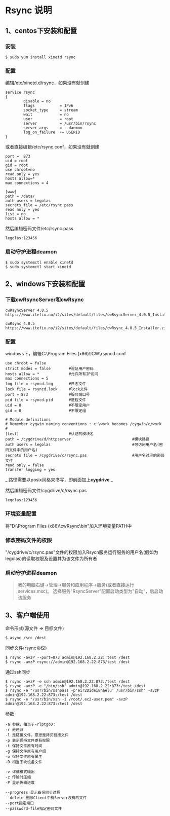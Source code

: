 # Rsync 说明

## 1、centos下安装和配置

### 安装

````
$ sudo yum install xinetd rsync
````

### 配置

编辑/etc/xinetd.d/rsync，如果没有就创建

````
service rsync
{
        disable = no
        flags           = IPv6
        socket_type     = stream
        wait            = no
        user            = root
        server          = /usr/bin/rsync
        server_args     = --daemon
        log_on_failure  += USERID
}
````

或者直接编辑/etc/rsync.conf，如果没有就创建

````
port =  873
uid = root
gid = root
use chroot=no
read only = yes
hosts allow=*
max connextions = 4

[www]
path = /data/
auth users = legolas
secrets file = /etc/rsync.pass
read noly = yes
list = no
hosts allow = *
````

然后编辑密码文件/etc/rsync.pass

````
legolas:123456
````

### 启动守护进程deamon

````
$ sudo systemctl enable xinetd
$ sudo systemctl start xinetd
````


## 2、windows下安装和配置

### 下载cwRsyncServer和cwRsync

````
cwRsyncServer 4.0.5
https://www.itefix.no/i2/sites/default/files/cwRsyncServer_4.0.5_Installer.zip

cwRsync 4.0.5
https://www.itefix.no/i2/sites/default/files/cwRsync_4.0.5_Installer.zip
````

### 配置

windows下，编辑C:\Program Files (x86)\ICW\rsyncd.conf

````
use chroot = false
strict modes = false		#验证用户密码
hosts allow = *				#允许所有IP访问
max connections = 5
log file = rsyncd.log		#日志文件
lock file = rsyncd.lock		#lock文件
port = 873					#服务端口号
pid file = rsyncd.pid 		#进程文件
uid = 0						#不限定用户
gid = 0 					#不限定组

# Module definitions
# Remember cygwin naming conventions : c:\work becomes /cygwin/c/work
#
[test]                      #认证的模块名
path = /cygdrive/d/httpserver                           #模块路径
auth users = legolas	                                #可访问用户名(密码文件中的用户名)
secrets file = /cygdrive/c/rsync.pas                    #用户名对应的密码文件
read only = false
transfer logging = yes
````

_ 路径需要以posix风格来书写，即前面加上**cygdrive** _

然后编辑密码文件/cygdrive/c/rsync.pas

````
legolas:123456
````

### 环境变量配置

将"D:\Program Files (x86)\cwRsync\bin"加入环境变量PATH中

### 修改密码文件的权限

"/cygdrive/c/rsync.pas"文件的权限加入Rsycn服务运行服务的用户名(假如为legolas)的读取权限及设置其为该文件为所有者

### 启动守护进程deamon

> 我的电脑右键->管理->服务和应用程序->服务(或者直接运行services.msc)。
> 选择服务"RsyncServer"配置启动类型为"自动"，后启动该服务


## 3、客户端使用

命令形式(源文件 => 目标文件)

````
$ async /src /dest
````

同步文件(rsync协议)

````
$ rsync -avzP --port=873 admin@192.168.2.22::test /dest
$ rsync -avzP rsync://admin@192.168.2.22:873/test /dest
````

通过ssh同步

````
$ rsync -avzP -e ssh admin@192.168.2.22:873:/test /dest
$ rsync -avzP -e "/bin/ssh" admin@192.168.2.22:873:/test /dest
$ rsync -e "/usr/bin/sshpass -p'eir2Didei8haelu' /usr/bin/ssh" -avzP admin@192.168.2.22:873:/test /dest
$ rsync -e "/usr/bin/ssh -i /root/.ec2-user.pem" -avzP admin@192.168.2.22:873:/test /dest
````

参数

````
-a 参数，相当于-rlptgoD：
-r 是递归
-l 是链接文件，意思是拷贝链接文件
-p 表示保持文件原有权限
-t 保持文件原有时间
-g 保持文件原有用户组
-o 保持文件原有属主
-D 相当于块设备文件

-v 详细模式输出
-z 传输时压缩
-P 显示传输进度

--progress 显示备份同步过程
--delete 删除Client中有Server没有的文件
--port指定端口
--password-file指定密码文件
````
